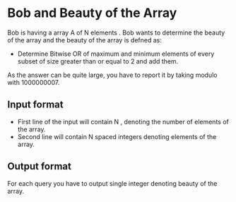 # Bob and Beauty of the Array

Bob is having a array A of N elements . Bob wants to determine the beauty of the array and the beauty of the array is defned as:

- Determine Bitwise OR of maximum and minimum elements of every subset of size greater than or equal to 2 and add them.

As the answer can be quite large, you have to report it by taking modulo with 1000000007.

## Input format

- First line of the input will contain N , denoting the number of elements of the array.
- Second line will contain N spaced integers denoting elements of the array.

## Output format

For each query you have to output single integer denoting beauty of the array.
